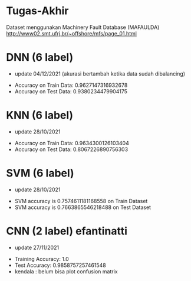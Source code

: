 # Tugas-Akhir
Dataset menggunakan Machinery Fault Database (MAFAULDA)
http://www02.smt.ufrj.br/~offshore/mfs/page_01.html

# DNN (6 label)
+ update 04/12/2021 (akurasi bertambah ketika data sudah dibalancing)
- Accuracy on Train Data: 0.9627147316932678
- Accuracy on Test Data: 0.9380234479904175

# KNN (6 label)
+ update 28/10/2021
- Accuracy on Train Data: 0.9634300126103404
- Accuracy on Test Data: 0.8067226890756303

# SVM (6 label)
+ update 28/10/2021
- SVM accuracy is 0.7574611181168558 on Train Dataset
- SVM accuracy is 0.7663865546218488 on Test Dataset

# CNN (2 label) efantinatti
+ update 27/11/2021 
- Training Accuracy:  1.0
- Test Accuracy:  0.9858757257461548
- kendala : belum bisa plot confusion matrix
